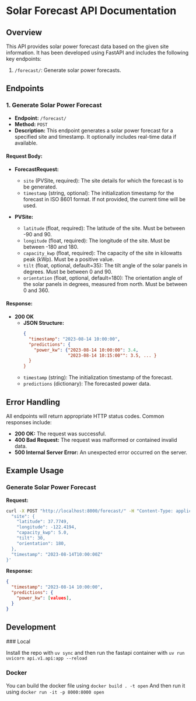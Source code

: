 # Solar Forecast API Documentation

## Overview

This API provides solar power forecast data based on the given site information. It has been developed using FastAPI and includes the following key endpoints:

1. `/forecast/`: Generate solar power forecasts.

## Endpoints

### 1. Generate Solar Power Forecast

- **Endpoint:** `/forecast/`
- **Method:** `POST`
- **Description:** This endpoint generates a solar power forecast for a specified site and timestamp. It optionally includes real-time data if available.

#### Request Body:

- **ForecastRequest:**
  - `site` (PVSite, required): The site details for which the forecast is to be generated.
  - `timestamp` (string, optional): The initialization timestamp for the forecast in ISO 8601 format. If not provided, the current time will be used.

- **PVSite:**
  - `latitude` (float, required): The latitude of the site. Must be between -90 and 90.
  - `longitude` (float, required): The longitude of the site. Must be between -180 and 180.
  - `capacity_kwp` (float, required): The capacity of the site in kilowatts peak (kWp). Must be a positive value.
  - `tilt` (float, optional, default=35): The tilt angle of the solar panels in degrees. Must be between 0 and 90.
  - `orientation` (float, optional, default=180): The orientation angle of the solar panels in degrees, measured from north. Must be between 0 and 360.

#### Response:

- **200 OK**
  - **JSON Structure:**
    ```json
    {
      "timestamp": "2023-08-14 10:00:00",
      "predictions": {
        "power_kw": {"2023-08-14 10:00:00": 3.4,
                     "2023-08-14 10:15:00"": 3.5, ... }
      }
    }
    ```
  - `timestamp` (string): The initialization timestamp of the forecast.
  - `predictions` (dictionary): The forecasted power data. 

## Error Handling

All endpoints will return appropriate HTTP status codes. Common responses include:

- **200 OK:** The request was successful.
- **400 Bad Request:** The request was malformed or contained invalid data.
- **500 Internal Server Error:** An unexpected error occurred on the server.

## Example Usage

### Generate Solar Power Forecast

**Request:**

```bash
curl -X POST "http://localhost:8000/forecast/" -H "Content-Type: application/json" -d '{
  "site": {
    "latitude": 37.7749,
    "longitude": -122.4194,
    "capacity_kwp": 5.0,
    "tilt": 30,
    "orientation": 180,
  },
  "timestamp": "2023-08-14T10:00:00Z"
}'
```

**Response:**

```json
{
  "timestamp": "2023-08-14 10:00:00",
  "predictions": {
    "power_kw": [values],
  }
}
```


## Development

### Local

Install the repo with
```uv sync```
and then run the fastapi container with
```uv run uvicorn api.v1.api:app --reload ```

### Docker

You can build the docker file using
```docker build . -t open```
And then run it using
```docker run -it -p 8000:8000 open```